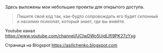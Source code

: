 Здесь выложены мои небольшие проекты для открытого доступа.

> Пишите свой код так, как-будто сопровождать его будет склонный к насилию психопат, который знает, где вы живёте.

Youtube канал https://www.youtube.com/channel/UCIwDWo5UjdLIfl9PK27zYxg

Страница на Blogspot https://asilichenko.blogspot.com

<!---
asilichenko/asilichenko is a ✨ special ✨ repository because its `README.md` (this file) appears on your GitHub profile.
You can click the Preview link to take a look at your changes.
--->
